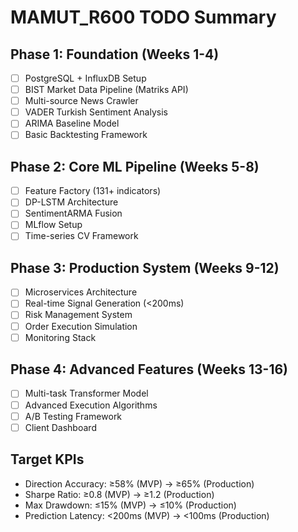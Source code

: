 # MAMUT_R600 TODO Summary

## Phase 1: Foundation (Weeks 1-4)
- [ ] PostgreSQL + InfluxDB Setup
- [ ] BIST Market Data Pipeline (Matriks API)
- [ ] Multi-source News Crawler
- [ ] VADER Turkish Sentiment Analysis
- [ ] ARIMA Baseline Model
- [ ] Basic Backtesting Framework

## Phase 2: Core ML Pipeline (Weeks 5-8)
- [ ] Feature Factory (131+ indicators)
- [ ] DP-LSTM Architecture
- [ ] SentimentARMA Fusion
- [ ] MLflow Setup
- [ ] Time-series CV Framework

## Phase 3: Production System (Weeks 9-12)
- [ ] Microservices Architecture
- [ ] Real-time Signal Generation (<200ms)
- [ ] Risk Management System
- [ ] Order Execution Simulation
- [ ] Monitoring Stack

## Phase 4: Advanced Features (Weeks 13-16)
- [ ] Multi-task Transformer Model
- [ ] Advanced Execution Algorithms
- [ ] A/B Testing Framework
- [ ] Client Dashboard

## Target KPIs
- Direction Accuracy: ≥58% (MVP) → ≥65% (Production)
- Sharpe Ratio: ≥0.8 (MVP) → ≥1.2 (Production)
- Max Drawdown: ≤15% (MVP) → ≤10% (Production)
- Prediction Latency: <200ms (MVP) → <100ms (Production)
